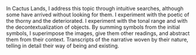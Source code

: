 In Cactus Lands, I address this topic through intuitive searches, although some have arrived without looking for them. I experiment with the poetic of the thorny and the deteriorated. I experiment with the tonal range and with the decontextualization of objects. By summing symbols from the initial symbols, I superimpose the images, give them other readings, and abstract them from their context. Transcripts of the narrative woven by their nature, telling in detail their way of being and existing. 
